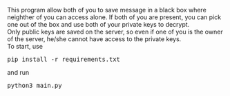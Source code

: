 This program allow both of you to save message in a black box where neighther of you can access alone. If both of you are present, you can pick one out of the box and use both of your private keys to decrypt.  
Only public keys are saved on the server, so even if one of you is the owner of the server, he/she cannot have access to the private keys.  
To start, use 
<pre>pip install -r requirements.txt</pre>
and run
<pre>python3 main.py</pre>
